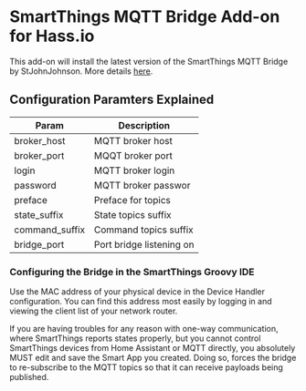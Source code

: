 # SmartThings MQTT Bridge Add-on for Hass.io
This add-on will install the latest version of the SmartThings MQTT Bridge by StJohnJohnson.
More details [here](https://github.com/stjohnjohnson/smartthings-mqtt-bridge).

## Configuration Paramters Explained

| Param          | Description              |
|----------------|--------------------------|
| broker_host    | MQTT broker host         |
| broker_port    | MQQT broker port         |
| login          | MQTT broker login        |
| password       | MQTT broker passwor      |
| preface        | Preface for topics       |
| state_suffix   | State topics suffix      |
| command_suffix | Command topics suffix    |
| bridge_port    | Port bridge listening on |

### Configuring the Bridge in the SmartThings Groovy IDE

Use the MAC address of your physical device in the Device Handler configuration.  You can find this address most easily by logging in and viewing the client list of your network router.

If you are having troubles for any reason with one-way communication, where SmartThings reports states properly, but you cannot control SmartThings devices from Home Assistant or MQTT directly, you absolutely MUST edit and save the Smart App you created.  Doing so, forces the bridge to re-subscribe to the MQTT topics so that it can receive payloads being published.
